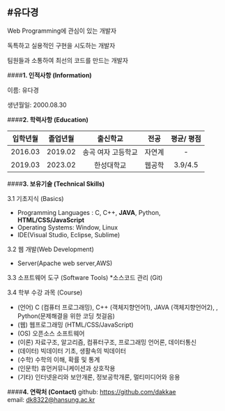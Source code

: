 
#**유다경**
---


Web Programming에 관심이 있는 개발자

독특하고 실용적인 구현을 시도하는 개발자

팀원들과 소통하여 최선의 코드를 만드는 개발자



####**1. 인적사항 (Information)**

 이름: 유다경

 생년월일: 2000.08.30



####**2. 학력사항 (Education)**

| 입학년월 | 졸업년월 |      출신학교      |  전공  | 평균/ 평점 |
| :------: | :------: | :----------------: | :----: | :--------: |
| 2016.03  | 2019.02  | 송곡 여자 고등학교 | 자연계 |     -      |
| 2019.03  | 2023.02  |     한성대학교     | 웹공학 |  3.9/4.5   |



 ####**3. 보유기술 (Technical Skills)**

 3.1 기초지식 (Basics)

 * Programming Languages : C, C++, **JAVA**, Python, **HTML/CSS/JavaScript**
 * Operating Systems: Window, Linux
 * IDE(Visual Studio, Eclipse, Sublime)



 3.2 웹 개발(Web Development)

 * Server(Apache web server,AWS)



 3.3 소프트웨어 도구 (Software Tools)
 *소스코드 관리 (Git)



 3.4 학부 수강 과목 (Course)

 * (언어) C (컴퓨터 프로그래밍), C++ (객체지향언어1), JAVA (객체지향언어2), , Python(문제해결을 위한 코딩 첫걸음)  
 * (웹) 웹프로그래밍 (HTML/CSS/JavaScript)
 * (OS) 오픈소스 소프트웨어
 * (이론) 자료구조, 알고리즘, 컴퓨터구조, 프로그래밍 언어론, 데이터통신
 * (데이터) 빅데이터 기초, 생활속의 빅데이터
 * (수학) 수학의 이해, 확률 및 통계
 * (인문학) 휴먼커뮤니케이션과 상호작용 
 * (기타) 인터넷윤리와 보안개론, 정보공학개론, 멀티미디어와 응용



 ####**4. 연락처 (Contact)**
 github: https://github.com/dakkae  
 email: dk8322@hansung.ac.kr
